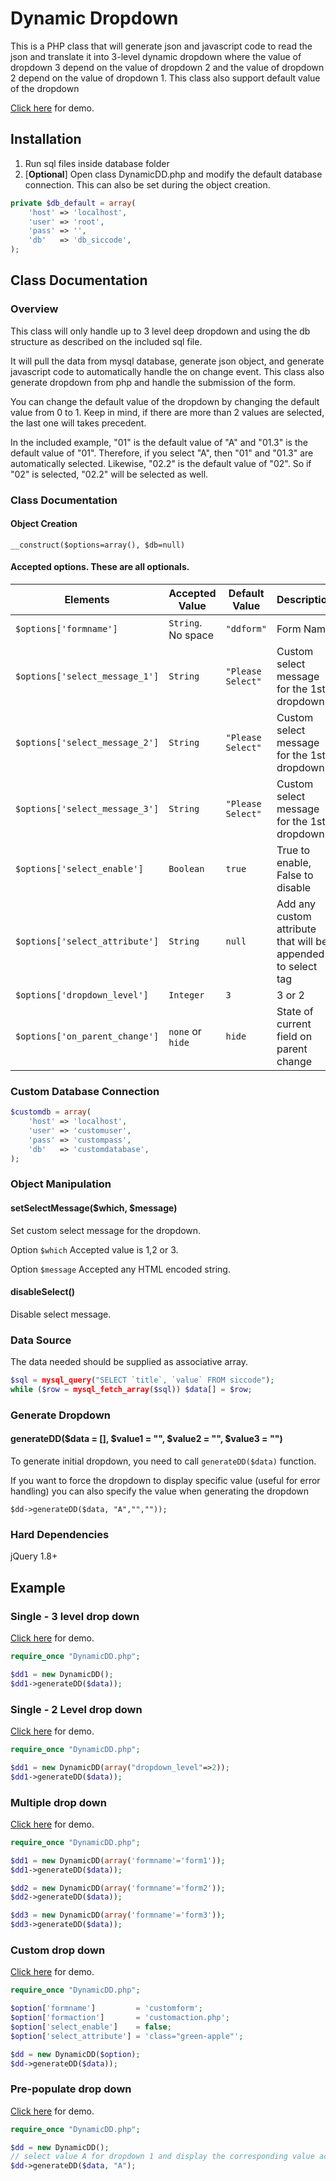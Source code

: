 # Dynamic Dropdown

This is a PHP class that will generate json and javascript code to read the json and translate it into 3-level dynamic dropdown where the value of dropdown 3 depend on the value of dropdown 2 and the value of dropdown 2 depend on the value of dropdown 1. This class also support default value of the dropdown

[Click here](http://edy.li/dynamicdd/) for demo.

## Installation

1. Run sql files inside database folder
2. [**Optional**] Open class DynamicDD.php and modify the default database connection. This can also be set during the object creation.

```php
private $db_default = array(
    'host' => 'localhost',
    'user' => 'root',
    'pass' => '',
    'db'   => 'db_siccode',
);
```


## Class Documentation

### Overview

This class will only handle up to 3 level deep dropdown and using the db structure as described on the included sql file.

It will pull the data from mysql database, generate json object, and generate javascript code to automatically handle the on change event.
This class also generate dropdown from php and handle the submission of the form.

You can change the default value of the dropdown by changing the default value from 0 to 1. Keep in mind, if there are more than 2 values are selected, the last one will takes precedent.

In the included example, "01" is the default value of "A" and "01.3" is the default value of "01". Therefore, if you select "A", then "01" and "01.3" are automatically selected. Likewise, "02.2" is the default value of "02". So if "02" is selected, "02.2" will be selected as well.

### Class Documentation

#### Object Creation

    __construct($options=array(), $db=null)

#### Accepted options. These are all optionals.

Elements                          | Accepted Value     | Default Value     | Description
----------------------------------| ------------------ | ----------------- | ---------------------
`$options['formname']`            | `String`. No space | `"ddform"`        | Form Name
`$options['select_message_1']`    | `String`           | `"Please Select"` | Custom select message for the 1st dropdown
`$options['select_message_2']`    | `String`           | `"Please Select"` | Custom select message for the 1st dropdown
`$options['select_message_3']`    | `String`           | `"Please Select"` | Custom select message for the 1st dropdown
`$options['select_enable']`       | `Boolean`          | `true`            | True to enable, False to disable
`$options['select_attribute']`    | `String`           | `null`            | Add any custom attribute that will be appended to select tag
`$options['dropdown_level']`      | `Integer`          | `3`               | 3 or 2
`$options['on_parent_change']`    | `none` or `hide`   | `hide`            | State of current field on parent change

### Custom Database Connection

```php
$customdb = array(
    'host' => 'localhost',
    'user' => 'customuser',
    'pass' => 'custompass',
    'db'   => 'customdatabase',
);
```

### Object Manipulation

#### setSelectMessage($which, $message)

Set custom select message for the dropdown.

Option `$which` Accepted value is 1,2 or 3.

Option `$message` Accepted any HTML encoded string.

#### disableSelect()
Disable select message.

### Data Source

The data needed should be supplied as associative array.

```php
$sql = mysql_query("SELECT `title`, `value` FROM siccode");
while ($row = mysql_fetch_array($sql)) $data[] = $row;
```

### Generate Dropdown

#### generateDD($data = [], $value1 = "", $value2 = "", $value3 = "")
To generate initial dropdown, you need to call `generateDD($data)` function.

If you want to force the dropdown to display specific value (useful for error handling) you can also specify the value when generating the dropdown

    $dd->generateDD($data, "A","",""));

### Hard Dependencies
jQuery 1.8+

Example
-------------------------

### Single - 3 level drop down
[Click here](http://edy.li/DynamicDD/example/single.php) for demo.

```php
require_once "DynamicDD.php";

$dd1 = new DynamicDD();
$dd1->generateDD($data));
```

### Single - 2 Level drop down
[Click here](http://edy.li/DynamicDD/example/single2.php) for demo.

```php
require_once "DynamicDD.php";

$dd1 = new DynamicDD(array("dropdown_level"=>2));
$dd1->generateDD($data));
```

### Multiple drop down
[Click here](http://edy.li/DynamicDD/example/multiple.php) for demo.

```php
require_once "DynamicDD.php";

$dd1 = new DynamicDD(array('formname'='form1'));
$dd1->generateDD($data));

$dd2 = new DynamicDD(array('formname'='form2'));
$dd2->generateDD($data));

$dd3 = new DynamicDD(array('formname'='form3'));
$dd3->generateDD($data));
```

### Custom drop down
[Click here](http://edy.li/DynamicDD/example/custom.php) for demo.

```php
require_once "DynamicDD.php";

$option['formname']         = 'customform';
$option['formaction']       = 'customaction.php';
$option['select_enable']    = false;
$option['select_attribute'] = 'class="green-apple"';

$dd = new DynamicDD($option);
$dd->generateDD($data));
```

### Pre-populate drop down
[Click here](http://edy.li/DynamicDD/example/prepopulate.php) for demo.

```php
require_once "DynamicDD.php";

$dd = new DynamicDD();
// select value A for dropdown 1 and display the corresponding value accordingly
$dd->generateDD($data, "A");
```
